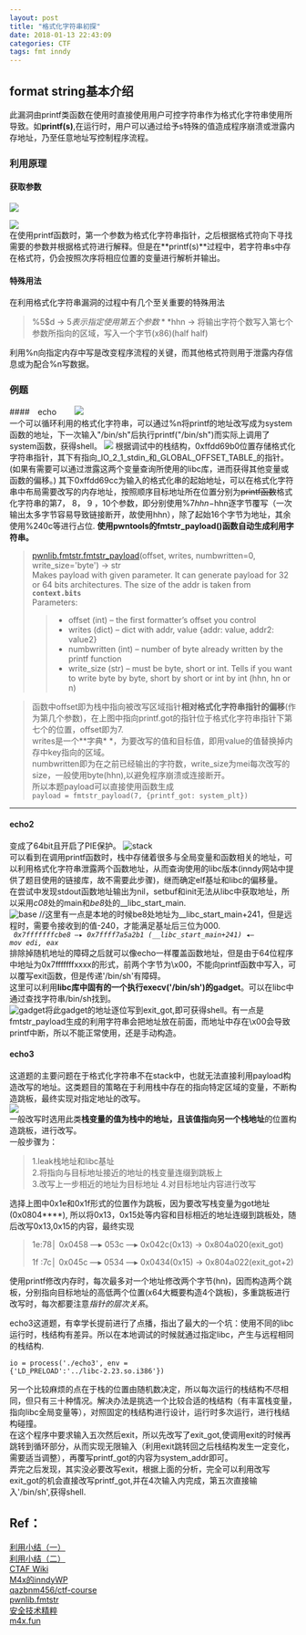 ```yaml
---
layout: post
title: "格式化字符串初探"
date: 2018-01-13 22:43:09
categories: CTF
tags: fmt inndy
---
```

## format string基本介绍
此漏洞由printf类函数在使用时直接使用用户可控字符串作为格式化字符串使用所导致。如**printf(s)**,在运行时，用户可以通过给予s特殊的值造成程序崩溃或泄露内存地址，乃至任意地址写控制程序流程。
### 利用原理  
#### 获取参数
![](https://images2018.cnblogs.com/blog/1251324/201807/1251324-20180728193524258-1553707214.png)  

![](https://images2018.cnblogs.com/blog/1251324/201807/1251324-20180728194158868-517443666.png)  
在使用printf函数时，第一个参数为格式化字符串指针，之后根据格式符向下寻找需要的参数并根据格式符进行解释。但是在**printf(s)**过程中，若字符串s中存在格式符，仍会按照次序将相应位置的变量进行解析并输出。  
#### 特殊用法  
在利用格式化字符串漏洞的过程中有几个至关重要的特殊用法  
> %5\$d -> 5$表示指定使用第五个参数  
> %240c -> 表示输出240个字符  
> **%n -> 不产生输出，将再次之前已经输出的字符个数写入对应参数所指向的内存**  
> %7$hhn -> 将输出字符个数写入第七个参数所指向的区域，写入一个字节(x86)(half half)  

利用%n向指定内存中写是改变程序流程的关键，而其他格式符则用于泄露内存信息或为配合%n写数据。  

### 例题　　
####　echo　　
![](https://images2018.cnblogs.com/blog/1251324/201807/1251324-20180728164509137-501716488.png)  
一个可以循环利用的格式化字符串，可以通过%n将printf的地址改写成为system函数的地址，下一次输入"/bin/sh"后执行printf("/bin/sh")而实际上调用了system函数，获得shell。
![](https://images2018.cnblogs.com/blog/1251324/201807/1251324-20180728164559365-1549506702.png)
根据调试中的栈结构，0xffdd69b0位置存储格式化字符串指针，其下有指向\_IO\_2\_1\_stdin\_和\_GLOBAL\_OFFSET\_TABLE\_的指针。(如果有需要可以通过泄露这两个变量查询所使用的libc库，进而获得其他变量或函数的偏移。)
其下0xffdd69cc为输入的格式化串的起始地址，可以在格式化字符串中布局需要改写的内存地址，按照顺序目标地址所在位置分别为~~printf函数~~格式化字符串的第7， 8， 9 ，10个参数，即分别使用%7$hhn-%10$hhn逐字节覆写（一次输出太多字节容易导致链接断开，故使用hhn），除了起始16个字节为地址，其余使用%240c等进行占位.
**使用pwntools的fmtstr_payload()函数自动生成利用字符串。**  
> [pwnlib.fmtstr.fmtstr\_payload](http://docs.pwntools.com/en/stable/fmtstr.html)(offset, writes, numbwritten=0, write_size='byte') → str  
> Makes payload with given parameter. It can generate payload for 32 or 64 bits architectures. The size of the addr is taken from **<code>context.bits</code>**  
> Parameters:
> > - offset (int) – the first formatter’s offset you control  
> > - writes (dict) – dict with addr, value {addr: value, addr2: value2}  
> > - numbwritten (int) – number of byte already written by the printf function  
> > - write\_size (str) – must be byte, short or int. Tells if you want to write byte by byte, short by short or int by int (hhn, hn or n)  


> 函数中offset即为栈中指向被改写区域指针**相对格式化字符串指针的偏移**(作为第几个参数)，在上图中指向printf.got的指针位于格式化字符串指针下第七个的位置，offset即为7.  
> writes是一个**字典*	*，为要改写的值和目标值，即用value的值替换掉内存中key指向的区域。  
> numbwritten即为在之前已经输出的字符数，write_size为mei每次改写的size，一般使用byte(hhn),以避免程序崩溃或连接断开。  
> 所以本题payload可以直接使用函数生成  
> <code>payload = fmtstr_payload(7, {printf_got: system_plt})</code>

--------------
#### echo2  
变成了64bit且开启了PIE保护。
![stack](https://images2018.cnblogs.com/blog/1251324/201807/1251324-20180731093907436-177245858.png)  
可以看到在调用printf函数时，栈中存储着很多与全局变量和函数相关的地址，可以利用格式化字符串泄露两个函数地址，从而查询使用的libc版本(inndy网站中提供了题目使用的链接库，故不需要此步骤)，继而确定elf基址和libc的偏移量。  
在尝试中发现stdout函数地址输出为nil，setbuf和init无法从libc中获取地址，所以采用*c08*处的main和*be8*处的\_\_libc\_start\_main.  
![base](https://images2018.cnblogs.com/blog/1251324/201807/1251324-20180731085615032-1585749572.png)
//这里有一点是本地的时候be8处地址为\_\_libc\_start\_main+241，但是远程时，需要令接收到的值-240，才能满足基址后三位为000.  
*<code>  0x7fffffffcbe8 —▸ 0x7ffff7a5a2b1 (__libc_start_main+241) ◂— mov    edi, eax </code>*  
排除掉随机地址的障碍之后就可以像echo一样覆盖函数地址，但是由于64位程序中地址为0x7fffffffxxxx的形式，前两个字节为\\x00，不能向printf函数中写入，可以覆写exit函数，但是传递'/bin/sh'有障碍。  
这里可以利用**libc库中固有的一个执行execv('/bin/sh')的gadget**。可以在libc中通过查找字符串/bin/sh找到。  
![gadget](https://images2018.cnblogs.com/blog/1251324/201807/1251324-20180731091732964-2059879414.png)将此gadget的地址逐位写到exit\_got,即可获得shell。有一点是fmtstr\_payload生成的利用字符串会把地址放在前面，而地址中存在\\x00会导致printf中断，所以不能正常使用，还是手动构造。



#### echo3

这道题的主要问题在于格式化字符串不在stack中，也就无法直接利用payload构造改写的地址。这类题目的策略在于利用栈中存在的指向特定区域的变量，不断构造跳板，最终实现对指定地址的改写。    
![](https://images2018.cnblogs.com/blog/1251324/201808/1251324-20180808153101172-52007541.png)  
一般改写时选用此类**栈变量的值为栈中的地址，且该值指向另一个栈地址**的位置构造跳板，进行改写。  
一般步骤为：  

> 1.leak栈地址和libc基址  
> 2.将指向与目标地址接近的地址的栈变量连缀到跳板上  
> 3.改写上一步相近的地址为目标地址
> 4.对目标地址内容进行改写

选择上图中0x1e和0x1f形式的位置作为跳板，因为要改写栈变量为got地址(0x0804\*\*\*\*),  所以将0x13，0x15处等内容和目标相近的地址连缀到跳板处，随后改写0x13,0x15的内容，最终实现   

>  1e:78│ 0x0458 —▸ 053c —▸ 0x042c(0x13) -> 0x804a020(exit_got)
>
>  1f :7c│ 0x045c —▸ 0534 —▸ 0x0434(0x15) -> 0x804a022(exit_got+2)   

使用printf修改内存时，每次最多对一个地址修改两个字节(hn)，因而构造两个跳板，分别指向目标地址的高低两个位置(x64大概要构造4个跳板)，多重跳板进行改写时，每次都要注意*指针的层次关系*。

echo3这道题，有幸学长提前进行了点播，指出了最大的一个坑：使用不同的libc运行时，栈结构有差异。所以在本地调试的时候就通过指定libc，产生与远程相同的栈结构.  

<code>io = process('./echo3', env = {'LD\_PRELOAD':'../libc-2.23.so.i386'})</code>

另一个比较麻烦的点在于栈的位置由随机数决定，所以每次运行的栈结构不尽相同，但只有三十种情况。解决办法是挑选一个比较合适的栈结构（有丰富栈变量，指向libc全局变量等），对照固定的栈结构进行设计，运行时多次运行，进行栈结构碰撞。  
在这个程序中要求输入五次然后exit，所以先改写了exit\_got,使调用exit的时候再跳转到循环部分，从而实现无限输入（利用exit跳转回之后栈结构发生一定变化，需要适当调整），再覆写printf\_got的内容为system\_addr即可。  
弄完之后发现，其实没必要改写exit，根据上面的分析，完全可以利用改写exit\_got的机会直接改写printf\_got,并在4次输入内完成，第五次直接输入'/bin/sh',获得shell.




## Ref：
[利用小结（一）](https://www.anquanke.com/post/id/85785)  
[利用小结（二）](https://www.anquanke.com/post/id/85817)  
[CTAF Wiki](https://ctf-wiki.github.io/ctf-wiki/pwn/fmtstr/fmtstr_exploit/)  
[M4x的inndyWP](https://www.cnblogs.com/WangAoBo/p/hackme_inndy_writeup.html#_label6)  
[qazbnm456/ctf-course](https://github.com/qazbnm456/ctf-course/blob/master/slides/w4/format-string.md)  
[pwnlib.fmtstr](http://docs.pwntools.com/en/stable/fmtstr.html)  
[安全技术精粹](https://paper.seebug.org/246/)  
[m4x.fun](http://m4x.fun/post/hitcon-training-writeup/)  

